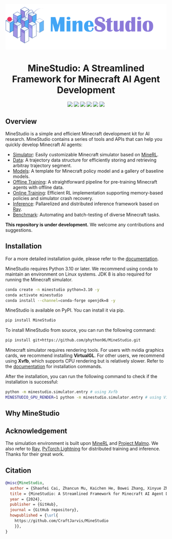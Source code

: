 <!--
 * @Date: 2024-11-30 13:20:04
 * @LastEditors: muzhancun muzhancun@126.com
 * @LastEditTime: 2024-12-20 15:16:08
 * @FilePath: /MineStudio/README.md
-->

<div align="center">
<img src="./docs/source/_static/banner.png" width="" alt="MineStudio" />
</div>

<h1 align="center">MineStudio: A Streamlined Framework for Minecraft AI Agent Development</h1>

<div align="center">
	<a href="https://github.com/CraftJarvis/MineStudio/blob/master/LICENSE"><img src="https://img.shields.io/badge/License-MIT-blue"/></a>
	<a href="https://craftjarvis.github.io/MineStudio/"><img src="https://img.shields.io/badge/Doc-yellow"/></a>
    <a href="https://www.piwheels.org/project/minestudio/"><img src="https://img.shields.io/badge/PyPI-blue"/></a>
	<a href="https://huggingface.co/CraftJarvis"><img src="https://img.shields.io/badge/Dataset-Released-orange"/></a>
	<a href="https://github.com/CraftJarvis/MineStudio"><img src="https://visitor-badge.laobi.icu/badge?page_id=CraftJarvis.MineStudio"/></a>
	<a href="https://github.com/CraftJarvis/MineStudio"><img src="https://img.shields.io/github/stars/CraftJarvis/MineStudio"/></a>
</div>

## Overview

MineStudio is a simple and efficient Minecraft development kit for AI research.
MineStudio contains a series of tools and APIs that can help you quickly develop Minecraft AI agents:
- [Simulator](https://craftjarvis.github.io/MineStudio/simulator/index.html): Easily customizable Minecraft simulator based on [MineRL](https://github.com/minerllabs/minerl).
- [Data](https://craftjarvis.github.io/MineStudio/data/index.html): A trajectory data structure for efficiently storing and retrieving arbitray trajectory segment.
- [Models](https://craftjarvis.github.io/MineStudio/models/index.html): A template for Minecraft policy model and a gallery of baseline models.
- [Offline Training](https://craftjarvis.github.io/MineStudio/offline/index.html): A straightforward pipeline for pre-training Minecraft agents with offline data.
- [Online Training](https://craftjarvis.github.io/MineStudio/online/index.html): Efficient RL implementation supporting memory-based policies and simulator crash recovery.
- [Inference](https://craftjarvis.github.io/MineStudio/inference/index.html): Pallarelized and distributed inference framework based on [Ray](https://docs.ray.io/en/latest/index.html).
- [Benchmark](https://craftjarvis.github.io/MineStudio/benchmark/index.html): Automating and batch-testing of diverse Minecraft tasks.

**This repository is under development.** We welcome any contributions and suggestions.

## Installation

For a more detailed installation guide, please refer to the [documentation](https://craftjarvis.github.io/MineStudio/overview/installation.html).

MineStudio requires Python 3.10 or later. We recommend using conda to maintain an environment on Linux systems. JDK 8 is also required for running the Minecraft simulator.

```bash
conda create -n minestudio python=3.10 -y
conda activate minestudio
conda install --channel=conda-forge openjdk=8 -y
```

MineStudio is available on PyPI. You can install it via pip.
```bash
pip install MineStudio
```
To install MineStudio from source, you can run the following command:
```bash
pip install git+https://github.com/phython96/MineStudio.git
```

Minecraft simulator requires rendering tools. For users with nvidia graphics cards, we recommend installing **VirtualGL**. For other users, we recommend using **Xvfb**, which supports CPU rendering but is relatively slower. Refer to the [documentation](https://craftjarvis.github.io/MineStudio/overview/installation.html#install-the-rendering-tool) for installation commands.

After the installation, you can run the following command to check if the installation is successful:
```bash
python -m minestudio.simulator.entry # using Xvfb
MINESTUDIO_GPU_RENDER=1 python -m minestudio.simulator.entry # using VirtualGL
```

## Why MineStudio

## Acknowledgement

The simulation environment is built upon [MineRL](https://github.com/minerllabs/minerl) and [Project Malmo](https://github.com/microsoft/malmo).
We also refer to [Ray](https://docs.ray.io/en/latest/index.html), [PyTorch Lightning](https://pytorch-lightning.readthedocs.io/en/latest/) for distributed training and inference.
Thanks for their great work.

## Citation

```bibtex
@misc{MineStudio,
  author = {Shaofei Cai, Zhancun Mu, Kaichen He, Bowei Zhang, Xinyue Zheng, Anji Liu and Yitao Liang},
  title = {MineStudio: A Streamlined Framework for Minecraft AI Agent Development},
  year = {2024},
  publisher = {GitHub},
  journal = {GitHub repository},
  howpublished = {\url{
    https://github.com/CraftJarvis/MineStudio
    }},
}
```
